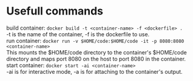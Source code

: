# Usefull commands

build container: `docker build -t <container-name> -f <dockerfile> .`  
-t is the name of the container, -f is the dockerfile to use.  
run container: `docker run -v $HOME/code:$HOME/code -it -p 8080:8080 <container-name>`  
This mounts the $HOME/code directory to the container's $HOME/code directory and maps port 8080 on the host to port 8080 in the container.  
start container: `docker start -ai <container-name>`  
-ai is for interactive mode, -a is for attaching to the container's output.  
